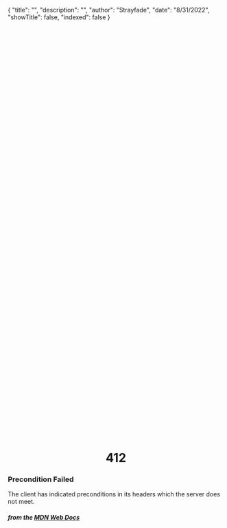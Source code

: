 {
"title": "",
"description": "",
"author": "Strayfade",
"date": "8/31/2022",
"showTitle": false,
"indexed": false
}

<p style="margin-right: auto; margin-left: auto; width: max-content; margin-top: 25vh; opacity: 0.5;"></p>
<h1 style="margin-right: auto; margin-left: auto; width: max-content; margin-top: 3px;">412</h1>

### Precondition Failed

The client has indicated preconditions in its headers which the server does not meet.

#### _from the [MDN Web Docs](https://developer.mozilla.org/en-US/docs/Web/HTTP/Status)_
